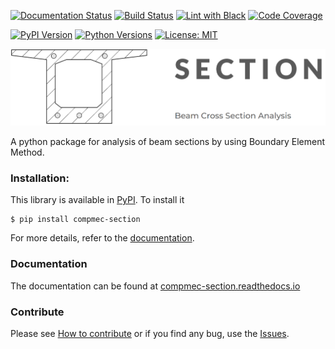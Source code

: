 [![Documentation Status][docs-img]][docs-url]
[![Build Status][build-img]][build-url]
[![Lint with Black][lintblack-img]][lintblack-url]
[![Code Coverage][coverage-img]][coverage-url]

[![PyPI Version][pypi-img]][pypi-url]
[![Python Versions][pyversions-img]][pyversions-url]
[![License: MIT][license-img]][license-url]

![compmec-section logo](docs/source/img/logo.png)

A python package for analysis of beam sections by using Boundary Element Method.

### Installation:

This library is available in [PyPI][pypi-url]. To install it

```
$ pip install compmec-section
```

For more details, refer to the [documentation][docs-url].

### Documentation

The documentation can be found at [compmec-section.readthedocs.io][docs-url]


### Contribute

Please see [How to contribute][contribute-url] or if you find any bug, use the [Issues][issues-url].

<!-- Badges: -->

[lintblack-img]: https://github.com/compmec/section/actions/workflows/black.yaml/badge.svg
[lintblack-url]: https://github.com/compmec/section/actions/workflows/black.yaml
[docs-img]: https://readthedocs.org/projects/compmec-section/badge/?version=latest
[docs-url]: https://compmec-section.readthedocs.io/en/latest/?badge=latest
[pypi-img]: https://img.shields.io/pypi/v/compmec-section
[pypi-url]: https://pypi.org/project/compmec-section/
[build-img]: https://github.com/compmec/section/actions/workflows/build.yaml/badge.svg
[build-url]: https://github.com/compmec/section/actions/workflows/build.yaml
[coverage-img]: https://codecov.io/gh/compmec/section/branch/main/graph/badge.svg?token=vfGMPe9W3I
[coverage-url]: https://codecov.io/gh/compmec/section
[pyversions-img]: https://img.shields.io/pypi/pyversions/compmec-section.svg?style=flat-square
[pyversions-url]: https://pypi.org/project/compmec-section/
[license-img]: https://img.shields.io/pypi/l/ansicolortags.svg
[license-url]: https://github.com/compmec/section/blob/main/LICENSE.md
[pypi-url]: https://pypi.org/project/compmec-section/
[issues-url]: https://github.com/compmec/section/issues
[contribute-url]: https://github.com/compmec/section/discussions/2
